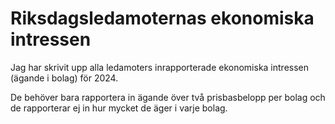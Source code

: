 # Riksdagsledamoternas ekonomiska intressen

Jag har skrivit upp alla ledamoters inrapporterade ekonomiska intressen (ägande i bolag) för 2024.

De behöver bara rapportera in ägande över två prisbasbelopp per bolag och de rapporterar ej in hur mycket de äger i varje bolag.
